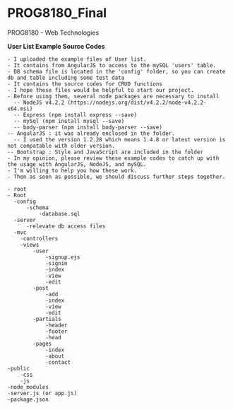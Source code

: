 # PROG8180_Final
PROG8180 - Web Technologies
  
  **User List Example Source Codes**
  
    - I uploaded the example files of User list.
    - It contains from AngularJS to access to the mySQL 'users' table.
    - DB schema file is located in the 'config' folder, so you can create db and table including some test data
    - It contains the source codes for CRUD functions
    - I hope these files would be helpful to start our project.
    - Before using them, several node packages are necessary to install
      -- NodeJS v4.2.2 (https://nodejs.org/dist/v4.2.2/node-v4.2.2-x64.msi)
      -- Express (npm install express --save)
      -- mySql (npm install mysql --save)
      -- body-parser (npm install body-parser --save)
    -- AngularJS : it was already enclosed in the folder.
      -- I used the version 1.2.28 which means 1.4.8 or latest version is not compatable with older version.
    -- Bootstrap : Style and JavaScript are included in the folder
    - In my opinion, please review these example codes to catch up with the usage with AngularJS, NodeJS, and mySQL.
    - I'm willing to help you how these work.
    - Then as soon as possible, we should discuss further steps together.

    - root
    - Root
	  -config			
		  -schema		
			  -database.sql	
	  -server			
		  -relevate db access files		
	  -mvc			
		-controllers		
		-views		
			-user	
				-signup.ejs
				-signin
				-index
				-view
				-edit
			-post	
				-add
				-index
				-view
				-edit
			-partials	
				-header
				-footer
				-head
			-pages	
				-index
				-about
				-contact
	-public			
		-css		
		-js		
	-node_modules
	-server.js (or app.js)			
	-package.json
